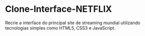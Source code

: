 # Clone-Interface-NETFLIX
Recrie a interface do principal site de streaming mundial utilizando tecnologias simples como HTML5, CSS3 e JavaScript. 

